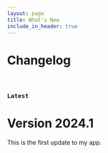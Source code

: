```yaml
---
layout: page
title: What's New
include_in_header: true
---
```


# Changelog

<br>

### `Latest`
# **Version 2024.1**
This is the first update to my app.
